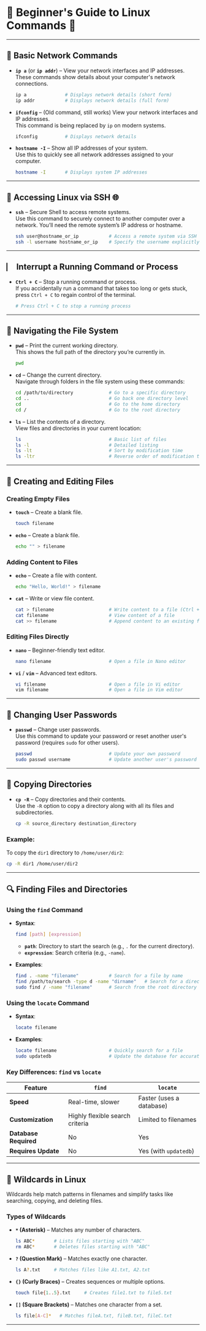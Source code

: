 # **🐧 Beginner's Guide to Linux Commands** 🔨

---

## **🔧 Basic Network Commands**

- **`ip a`** (or **`ip addr`**) – View your network interfaces and IP addresses.  
  These commands show details about your computer's network connections.
  ```bash
  ip a              # Displays network details (short form)
  ip addr           # Displays network details (full form)
  ```

- **`ifconfig`** – (Old command, still works) View your network interfaces and IP addresses.  
  This command is being replaced by `ip` on modern systems.
  ```bash
  ifconfig          # Displays network details
  ```

- **`hostname -I`** – Show all IP addresses of your system.  
  Use this to quickly see all network addresses assigned to your computer.
  ```bash
  hostname -I       # Displays system IP addresses
  ```

---

## **🔐 Accessing Linux via SSH** 🌐

- **`ssh`** – Secure Shell to access remote systems.  
  Use this command to securely connect to another computer over a network. You’ll need the remote system’s IP address or hostname.
  ```bash
  ssh user@hostname_or_ip           # Access a remote system via SSH
  ssh -l username hostname_or_ip    # Specify the username explicitly
  ```

---

## **⎸️ Interrupt a Running Command or Process**

- **`Ctrl + C`** – Stop a running command or process.  
  If you accidentally run a command that takes too long or gets stuck, press `Ctrl + C` to regain control of the terminal.
  ```bash
  # Press Ctrl + C to stop a running process
  ```

---

## **📁 Navigating the File System**

- **`pwd`** – Print the current working directory.  
  This shows the full path of the directory you’re currently in.
  ```bash
  pwd
  ```

- **`cd`** – Change the current directory.  
  Navigate through folders in the file system using these commands:
  ```bash
  cd /path/to/directory             # Go to a specific directory
  cd ..                             # Go back one directory level
  cd                                # Go to the home directory
  cd /                              # Go to the root directory
  ```

- **`ls`** – List the contents of a directory.  
  View files and directories in your current location:
  ```bash
  ls                                # Basic list of files
  ls -l                             # Detailed listing
  ls -lt                            # Sort by modification time
  ls -ltr                           # Reverse order of modification time
  ```

---

## **📄 Creating and Editing Files**

### **Creating Empty Files**
- **`touch`** – Create a blank file.
  ```bash
  touch filename
  ```

- **`echo`** – Create a blank file.
  ```bash
  echo "" > filename
  ```

### **Adding Content to Files**
- **`echo`** – Create a file with content.
  ```bash
  echo "Hello, World!" > filename
  ```

- **`cat`** – Write or view file content.
  ```bash
  cat > filename                    # Write content to a file (Ctrl + D to save)
  cat filename                      # View content of a file
  cat >> filename                   # Append content to an existing file
  ```

### **Editing Files Directly**
- **`nano`** – Beginner-friendly text editor.
  ```bash
  nano filename                     # Open a file in Nano editor
  ```

- **`vi`** / **`vim`** – Advanced text editors.
  ```bash
  vi filename                       # Open a file in Vi editor
  vim filename                      # Open a file in Vim editor
  ```

---

## **🔑 Changing User Passwords**

- **`passwd`** – Change user passwords.  
  Use this command to update your password or reset another user's password (requires `sudo` for other users).
  ```bash
  passwd                            # Update your own password
  sudo passwd username              # Update another user's password
  ```

---

## **📂 Copying Directories**

- **`cp -R`** – Copy directories and their contents.  
  Use the `-R` option to copy a directory along with all its files and subdirectories.
  ```bash
  cp -R source_directory destination_directory
  ```

### **Example**:  
To copy the `dir1` directory to `/home/user/dir2`:
```bash
cp -R dir1 /home/user/dir2
```

---

## **🔍 Finding Files and Directories**

### **Using the `find` Command**
- **Syntax**:
  ```bash
  find [path] [expression]
  ```
  - **`path`**: Directory to start the search (e.g., `.` for the current directory).
  - **`expression`**: Search criteria (e.g., `-name`).

- **Examples**:
  ```bash
  find . -name "filename"           # Search for a file by name
  find /path/to/search -type d -name "dirname"   # Search for a directory
  sudo find / -name "filename"      # Search from the root directory
  ```

### **Using the `locate` Command**
- **Syntax**:
  ```bash
  locate filename
  ```

- **Examples**:
  ```bash
  locate filename                   # Quickly search for a file
  sudo updatedb                     # Update the database for accurate results
  ```

### **Key Differences: `find` vs `locate`**
| Feature                | `find`                         | `locate`                   |
|------------------------|---------------------------------|----------------------------|
| **Speed**              | Real-time, slower             | Faster (uses a database)   |
| **Customization**      | Highly flexible search criteria| Limited to filenames       |
| **Database Required**  | No                            | Yes                        |
| **Requires Update**    | No                            | Yes (with `updatedb`)      |

---

## **🌟 Wildcards in Linux**

Wildcards help match patterns in filenames and simplify tasks like searching, copying, and deleting files.

### **Types of Wildcards**

- **`*` (Asterisk)** – Matches any number of characters.
  ```bash
  ls ABC*       # Lists files starting with "ABC"
  rm ABC*       # Deletes files starting with "ABC"
  ```

- **`?` (Question Mark)** – Matches exactly one character.
  ```bash
  ls A?.txt     # Matches files like A1.txt, A2.txt
  ```

- **`{}` (Curly Braces)** – Creates sequences or multiple options.
  ```bash
  touch file{1..5}.txt     # Creates file1.txt to file5.txt
  ```

- **`[]` (Square Brackets)** – Matches one character from a set.
  ```bash
  ls file[A-C]*   # Matches fileA.txt, fileB.txt, fileC.txt
  ```

---

